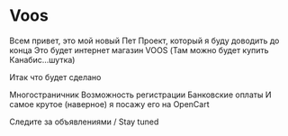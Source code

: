 # Voos

Всем привет, это мой новый Пет Проект, который я буду доводить до конца
Это будет интернет магазин VOOS (Там можно будет купить Канабис...шутка)

Итак что будет сделано

Многостраничник
Возможность регистрации
Банковские оплаты
И самое крутое (наверное) я посажу его на OpenCart

Следите за объявлениями / Stay tuned

